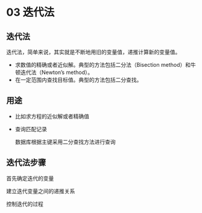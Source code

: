 # 03 迭代法

## 迭代法

迭代法，简单来说，其实就是不断地用旧的变量值，递推计算新的变量值。

- 求数值的精确或者近似解。典型的方法包括二分法（Bisection method）和牛顿迭代法（Newton’s method）。
- 在一定范围内查找目标值。典型的方法包括二分查找。

## 用途

- 比如求方程的近似解或者精确值

- 查询匹配记录

  数据库根据主键采用二分查找方法进行查询

## 迭代法步骤

首先确定迭代的变量

建立迭代变量之间的递推关系

控制迭代的过程





